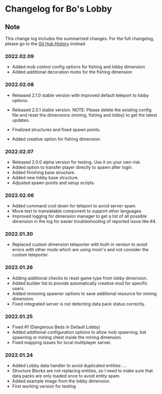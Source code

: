 # Changelog for Bo's Lobby

## Note

This change log includes the summarized changes.
For the full changelog, please go to the [Git Hub History][history] instead.

### 2022.02.09

- Added mob control config options for fishing and lobby dimension
- Added additional decoration mobs for the fishing dimension

### 2022.02.08

- Released 2.1.0 stable version with improved default teleport to lobby options.
- Released 2.0.1 stable version.
NOTE: Please delete the existing config file and reset the dimensions (mining, fishing and lobby) to get the latest updates.

- Finalized structures and fixed spawn points.
- Added creative option for fishing dimension.

### 2022.02.07

- Released 2.0.0 alpha version for testing. Use it on your own risk.
- Added option to transfer player directly to spawn after login.
- Added finishing base structure.
- Added new lobby base structure.
- Adjusted spawn points and setup scripts.

### 2022.02.06

- Added command cool down for teleport to avoid server spam.
- Move text to translatable component to support other languages.
- Improved logging for dimension manager to get a list of all possible dimension in the log for easier troubleshooting of reported issue like #4.

### 2022.01.30

- Replaced custom dimension teleporter with built-in version to avoid errors with other mods which are using mixin's and not consider the custom teleporter.

### 2022.01.26

- Adding additional checks to reset game type from lobby dimension.
- Added builder list to provide automatically creative mod for specific users.
- Added removing spawner options to save additional resource for mining dimension.
- Fixed integrated server is not detecting data pack status correctly.

### 2022.01.25

- Fixed #1 (Dangerous Beds in Default Lobby)
- Added additional configuration options to allow mob spawning, bat spawning or mining chest inside the mining dimension.
- Fixed mapping issues for local multiplayer server.

### 2022.01.24

- Added Lobby data handler to avoid duplicated entities: …
- Structure Blocks are not replacing entities, so I need to make sure that data packs are only loaded once to avoid entity spam.
- Added example image from the lobby dimension.
- First working version for testing

[history]: https://github.com/MarkusBordihn/BOs-Lobby/commits/main

